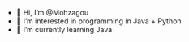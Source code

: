 - 👋 Hi, I’m @Mohzagou
- 👀 I’m interested in programming in Java + Python
- 🌱 I’m currently learning Java


<!---
Mohzagou/Mohzagou is a ✨ special ✨ repository because its `README.md` (this file) appears on your GitHub profile.
You can click the Preview link to take a look at your changes.
--->
